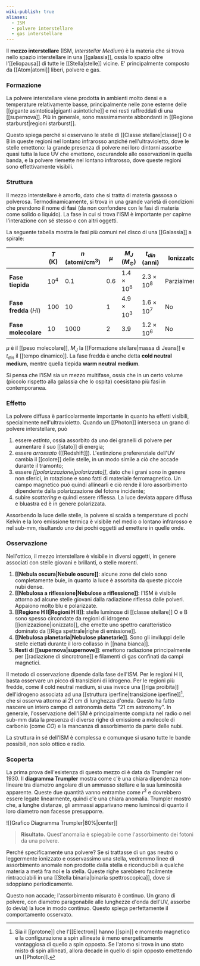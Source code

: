 ```yaml
---
wiki-publish: true
aliases:
  - ISM
  - polvere interstellare
  - gas interstellare
---
```

Il **mezzo interstellare** (ISM, *Interstellar Medium*) è la materia che si trova nello spazio interstellare in una [[galassia]], ossia lo spazio oltre l'[[eliopausa]] di tutte le [[Stella|stelle]] vicine. E' principalmente composto da [[Atom|atomi]] liberi, polvere e gas.
### Formazione
La polvere interstellare viene prodotta in ambienti molto densi e a temperature relativamente basse, principalmente nelle zone esterne delle [[gigante asintotica|giganti asintotiche]] e nei resti raffreddati di una [[supernova]]. Più in generale, sono massimamente abbondanti in [[Regione starburst|regioni starburst]].

Questo spiega perché si osservano le stelle di [[Classe stellare|classe]] O e B in queste regioni nel lontano infrarosso anziché nell'ultravioletto, dove le stelle emettono: la grande presenza di polvere nei loro dintorni assorbe quasi tutta la luce UV che emettono, oscurandole alle osservazioni in quella banda, e la polvere riemette nel lontano infrarosso, dove queste regioni sono effettivamente visibili.
### Struttura
Il mezzo interstellare è amorfo, dato che si tratta di materia gassosa o polverosa. Termodinamicamente, si trova in una grande varietà di condizioni che prendono il nome di **fasi** (da non confondere con le fasi di materia come solido o liquido). La fase in cui si trova l'ISM è importante per capirne l'interazione con sé stesso o con altri oggetti.

La seguente tabella mostra le fasi più comuni nel disco di una [[Galassia]] a spirale:

|                        | $T$ (K)  | $n$ (atomi/cm$^{3}$) | $\mu$ | $M_{J}$ ($M_{\odot}$) | $t_{din}$ (anni)  | Ionizzato?   |
| ---------------------- | -------- | -------------------- | ----- | --------------------- | ----------------- | ------------ |
| **Fase tiepida**       | $10^{4}$ | $0.1$                | $0.6$ | $1.4\times10^{8}$     | $2.3\times10^{8}$ | Parzialmente |
| **Fase fredda** ($HI$) | $100$    | $10$                 | $1$   | $4.9\times10^{3}$     | $1.6\times10^{7}$ | No           |
| **Fase molecolare**    | $10$     | $1000$               | $2$   | $3.9$                 | $1.2\times10^{6}$ | No           |

$\mu$ è il [[peso molecolare]], $M_{J}$ la [[Formazione stellare|massa di Jeans]] e $t_{din}$ il [[tempo dinamico]]. La fase fredda è anche detta **cold neutral medium**, mentre quella tiepida **warm neutral medium**.

Si pensa che l'ISM sia un mezzo multifase, ossia che in un certo volume (piccolo rispetto alla galassia che lo ospita) coesistano più fasi in contemporanea.
### Effetto
La polvere diffusa è particolarmente importante in quanto ha effetti visibili, specialmente nell'ultravioletto. Quando un [[Photon]] interseca un grano di polvere interstellare, può
1. essere *estinto*, ossia assorbito da uno dei granelli di polvere per aumentare il suo [[stato]] di energia;
2. essere *arrossato* ([[Redshift]]). L'estinzione preferenziale dell'UV cambia il [[colore]] delle stelle, in un modo simile a ciò che accade durante il tramonto;
3. essere *[[polarizzazione|polarizzato]]*, dato che i grani sono in genere non sferici, in rotazione e sono fatti di materiale ferromagnetico. Un campo magnetico può quindi allinearli e ciò rende il loro assorbimento dipendente dalla polarizzazione del fotone incidente;
4. subire *scattering* e quindi essere riflessa. La luce deviata appare diffusa e bluastra ed è in genere polarizzata.

Assorbendo la luce delle stelle, la polvere si scalda a temperature di pochi Kelvin e la loro emissione termica è visibile nel medio o lontano infrarosso e nel sub-mm, risultando uno dei pochi oggetti ad emettere in quelle onde.
### Osservazione
Nell'ottico, il mezzo interstellare è visibile in diversi oggetti, in genere associati con stelle giovani e brillanti, o stelle morenti.
1. **[[Nebula oscura|Nebule oscure]]**: alcune zone del cielo sono completamente buie, in quanto la luce è assorbita da queste piccole nubi dense.
2. **[[Nebulosa a riflessione|Nebulose a riflessione]]**: l'ISM è visibile attorno ad alcune stelle giovani dalla radiazione riflessa dalle polveri. Appaiono molto blu e polarizzate.
3. **[[Regione H II|Regioni H II]]**: stelle luminose di [[classe stellare]] O e B sono spesso circondate da regioni di idrogeno [[ionizzazione|ionizzato]], che emette uno spettro caratteristico dominato da [[Riga spettrale|righe di emissione]].
4. **[[Nebulosa planetaria|Nebulose planetarie]]**. Sono gli inviluppi delle stelle eiettati durante il loro collasso in [[nana bianca]].
5. **Resti di [[supernova|supernove]]**: emettono radiazione principalmente per [[radiazione di sincrotrone]] e filamenti di gas confinati da campi magnetici.

Il metodo di osservazione dipende dalla fase dell'ISM. Per le regioni H II, basta osservare un picco di transizioni di idrogeno. Per le regioni più fredde, come il cold neutral medium, si usa invece una [[riga proibita]] dell'idrogeno associata ad una [[struttura iperfine|transizione iperfine]][^1], che si osserva attorno ai 21 cm di lunghezza d'onda. Questo ha fatto nascere un intero campo di astronomia detta "21 cm astronomy". In generale, l'osservazione dell'ISM è principalmente compiuta nel radio o nel sub-mm data la presenza di diverse righe di emissione a molecole di carbonio (come $CO$) e la mancanza di assorbimento da parte delle nubi.

La struttura in sé dell'ISM è complessa e comunque si usano tutte le bande possibili, non solo ottico e radio.
### Scoperta
La prima prova dell'esistenza di questo mezzo ci è data da Trumpler nel 1930. Il **diagramma Trumpler** mostra come c'è una chiara dipendenza non-lineare tra diametro angolare di un ammasso stellare e la sua luminosità apparente. Queste due quantità vanno entrambe come $r^{2}$ e dovrebbero essere legate linearmente, quindi c'è una chiara anomalia. Trumpler mostrò che, a lunghe distanze, gli ammassi apparivano meno luminosi di quanto il loro diametro non facesse presupporre.

![[Grafico Diagramma Trumpler|80%|center]]

> **Risultato.** Quest'anomalia è spiegabile come l'assorbimento dei fotoni da una polvere.

Perché specificamente una polvere? Se si trattasse di un gas neutro o leggermente ionizzato e osservassimo una stella, vedremmo linee di assorbimento anomale non prodotte dalla stella e riconducibili a qualche materia a metà fra noi e la stella. Queste righe sarebbero facilmente rintracciabili in una [[Stella binaria|binaria spettroscopica]], dove si sdoppiano periodicamente.

Questo non accade; l'assorbimento misurato è continuo. Un grano di polvere, con diametro paragonabile alle lunghezze d'onda dell'UV, assorbe (o devia) la luce in modo continuo. Questo spiega perfettamente il comportamento osservato.

[^1]: Sia il [[protone]] che l'[[Electron]] hanno [[spin]] e momento magnetico e la configurazione a spin allineate è meno energeticamente vantaggiosa di quello a spin opposto. Se l'atomo si trova in uno stato misto di spin allineati, allora decade in quello di spin opposto emettendo un [[Photon]]. 